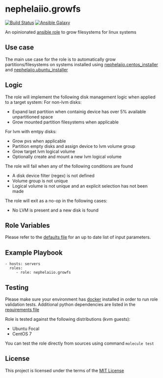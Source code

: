 # nephelaiio.growfs

[![Build Status](https://github.com/nephelaiio/ansible-role-growfs/workflows/ci/badge.svg)](https://github.com/nephelaiio/ansible-role-growfs/actions)
[![Ansible Galaxy](http://img.shields.io/badge/ansible--galaxy-nephelaiio.growfs.vim-blue.svg)](https://galaxy.ansible.com/nephelaiio/growfs/)

An opinionated [ansible role](https://galaxy.ansible.com/nephelaiio/growfs) to grow filesystems for linux systems

## Use case
The main use case for the role is to automatically grow partitions/filesystems on systems installed using [nephelaiio.centos_installer](https://galaxy.ansible.com/nephelaiio/centos_installer) and [nephelaiio.ubuntu_installer](https://galaxy.ansible.com/nephelaiio/ubuntu_installer)

## Logic

The role will implement the following disk management logic when applied to a target system:
For non-lvm disks:
* Expand last partition when containig device has over 5% available unpartitioned space
* Grow mounted partition filesystems when applicable

For lvm with emtpy disks:
* Grow pvs when applicable
* Partition empty disks and assign device to lvm volume group
* Grow target lvm logical volume
* Optionally create and mount a new lvm logical volume

The role will fail when any of the following conditions are found
* A disk device filter (regex) is not defined
* Volume group is not unique
* Logical volume is not unique and an explicit selection has not been made

The role will exit as a no-op in the following cases:
* No LVM is present and a new disk is found

## Role Variables

Please refer to the [defaults file](/defaults/main.yml) for an up to date list of input parameters.

## Example Playbook

```
- hosts: servers
  roles:
     - role: nephelaiio.growfs
```

## Testing

Please make sure your environment has [docker](https://www.docker.com) installed in order to run role validation tests. Additional python dependencies are listed in the [requirements file](https://github.com/nephelaiio/ansible-role-requirements/blob/master/requirements.txt)

Role is tested against the following distributions (kvm guests):

  * Ubuntu Focal
  * CentOS 7

You can test the role directly from sources using command ` molecule test `

## License

This project is licensed under the terms of the [MIT License](/LICENSE)
